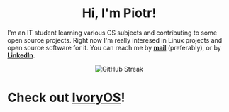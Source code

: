 <h1 align="center">Hi, I'm Piotr!</h1>

I'm an IT student learning various CS subjects and contributing to some open source projects. Right now I'm really interesed in Linux projects and open source software for it. You can reach me by **[mail](mailto:piotr-marendowski@tutanota.com)** (preferably), or by **[LinkedIn](https://www.linkedin.com/in/piotr-marendowski-350728262)**.

<p align="center">
  <img src="https://github-readme-streak-stats.herokuapp.com?user=piotr-marendowski&theme=transparent&hide_border=true&border_radius=0&card_width=500" alt="GitHub Streak"/>
</p>

<p align="center">
  <h1>Check out <a href="https://github.com/piotr-marendowski/ivoryos">IvoryOS</a>!<h1>
</p>
